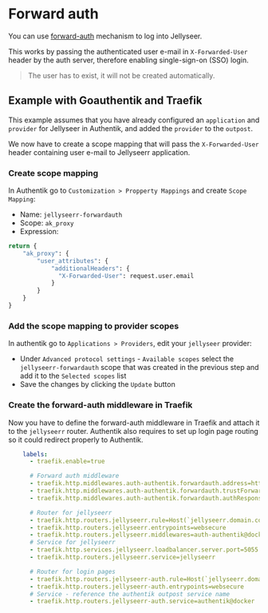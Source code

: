 # Forward auth

You can use [forward-auth](https://doc.traefik.io/traefik/middlewares/http/forwardauth/) mechanism to log into Jellyseer.

This works by passing the authenticated user e-mail in `X-Forwarded-User` header by the auth server, therefore enabling single-sign-on (SSO) login.

> The user has to exist, it will not be created automatically.

## Example with Goauthentik and Traefik

This example assumes that you have already configured an `application` and `provider` for Jellyseer in Authentik, and added the `provider` to the `outpost`.

We now have to create a scope mapping that will pass the `X-Forwarded-User` header containing user e-mail to Jellyseerr application.

### Create scope mapping

In Authentik go to `Customization > Propperty Mappings` and create `Scope Mapping`:

* Name: `jellyseerr-forwardauth`
* Scope: `ak_proxy`
* Expression:

```py
return {
    "ak_proxy": {
        "user_attributes": {
            "additionalHeaders": {
              "X-Forwarded-User": request.user.email
            }
        }
    }
}
```

### Add the scope mapping to provider scopes

In authentik go to `Applications > Providers`, edit your `jellyseer` provider:

* Under `Advanced protocol settings` - `Available scopes` select the `jellyseerr-forwardauth` scope that was created in the previous step and add it to the `Selected scopes` list
* Save the changes by clicking the `Update` button

### Create the forward-auth middleware in Traefik

Now you have to define the forward-auth middleware in Traefik and attach it to the `jellyseerr` router. Authentik also requires to set up login page routing so it could redirect properly to Authentik.

```yml
    labels:
      - traefik.enable=true

      # Forward auth middleware
      - traefik.http.middlewares.auth-authentik.forwardauth.address=http://authentik-server:9000/outpost.goauthentik.io/auth/jellyseerr
      - traefik.http.middlewares.auth-authentik.forwardauth.trustForwardHeader=true
      - traefik.http.middlewares.auth-authentik.forwardauth.authResponseHeaders=X-Forwarded-User

      # Router for jellyseerr
      - traefik.http.routers.jellyseerr.rule=Host(`jellyseerr.domain.com`)
      - traefik.http.routers.jellyseerr.entrypoints=websecure
      - traefik.http.routers.jellyseerr.middlewares=auth-authentik@docker
      # Service for jellyseerr
      - traefik.http.services.jellyseerr.loadbalancer.server.port=5055
      - traefik.http.routers.jellyseerr.service=jellyseerr

      # Router for login pages
      - traefik.http.routers.jellyseerr-auth.rule=Host(`jellyseerr.domain.co`) && PathPrefix(`/outpost.goauthentik.io/`)
      - traefik.http.routers.jellyseerr-auth.entrypoints=websecure
      # Service - reference the authentik outpost service name
      - traefik.http.routers.jellyseerr-auth.service=authentik@docker
```
